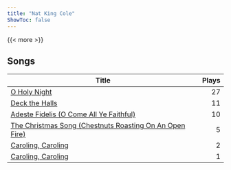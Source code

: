 ```yaml
---
title: "Nat King Cole"
ShowToc: false
---
```


{{< more >}}

## Songs
Title | Plays 
----- | -----: 
[O Holy Night](/songs/o-holy-night) | 27
[Deck the Halls](/songs/deck-the-halls) | 11
[Adeste Fidelis (O Come All Ye Faithful)](/songs/adeste-fidelis-o-come-all-ye-faithful) | 10
[The Christmas Song (Chestnuts Roasting On An Open Fire)](/songs/the-christmas-song-chestnuts-roasting-on-an-open-fire) | 5
[Caroling, Caroling](/songs/caroling-caroling) | 2
[Caroling, Caroling](/songs/caroling-caroling) | 1

